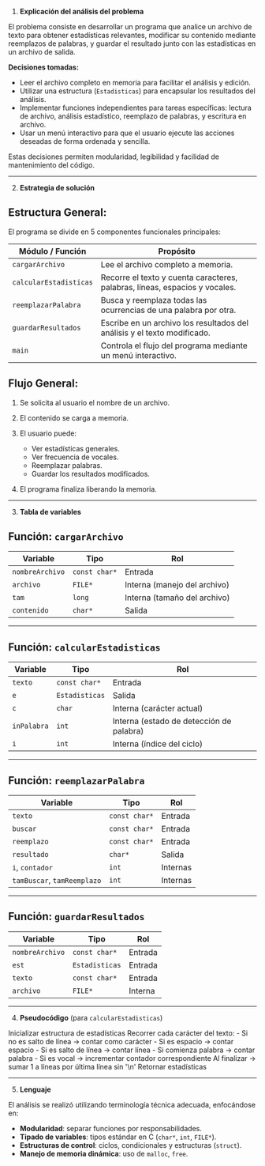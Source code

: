
 1. **Explicación del análisis del problema**

El problema consiste en desarrollar un programa que analice un archivo de texto para obtener estadísticas relevantes, modificar su contenido mediante reemplazos de palabras, y guardar el resultado junto con las estadísticas en un archivo de salida.

**Decisiones tomadas:**

* Leer el archivo completo en memoria para facilitar el análisis y edición.
* Utilizar una estructura (`Estadisticas`) para encapsular los resultados del análisis.
* Implementar funciones independientes para tareas específicas: lectura de archivo, análisis estadístico, reemplazo de palabras, y escritura en archivo.
* Usar un menú interactivo para que el usuario ejecute las acciones deseadas de forma ordenada y sencilla.

Estas decisiones permiten modularidad, legibilidad y facilidad de mantenimiento del código.

---

 2. **Estrategia de solución**

## Estructura General:

El programa se divide en 5 componentes funcionales principales:

| Módulo / Función       | Propósito                                                                   |
| ---------------------- | --------------------------------------------------------------------------- |
| `cargarArchivo`        | Lee el archivo completo a memoria.                                          |
| `calcularEstadisticas` | Recorre el texto y cuenta caracteres, palabras, líneas, espacios y vocales. |
| `reemplazarPalabra`    | Busca y reemplaza todas las ocurrencias de una palabra por otra.            |
| `guardarResultados`    | Escribe en un archivo los resultados del análisis y el texto modificado.    |
| `main`                 | Controla el flujo del programa mediante un menú interactivo.                |

 ## Flujo General:

1. Se solicita al usuario el nombre de un archivo.
2. El contenido se carga a memoria.
3. El usuario puede:

   * Ver estadísticas generales.
   * Ver frecuencia de vocales.
   * Reemplazar palabras.
   * Guardar los resultados modificados.
4. El programa finaliza liberando la memoria.

---

 3. **Tabla de variables**

## Función: `cargarArchivo`

| Variable        | Tipo          | Rol                          |
| --------------- | ------------- | ---------------------------- |
| `nombreArchivo` | `const char*` | Entrada                      |
| `archivo`       | `FILE*`       | Interna (manejo del archivo) |
| `tam`           | `long`        | Interna (tamaño del archivo) |
| `contenido`     | `char*`       | Salida                       |

---

## Función: `calcularEstadisticas`

| Variable    | Tipo           | Rol                                      |
| ----------- | -------------- | ---------------------------------------- |
| `texto`     | `const char*`  | Entrada                                  |
| `e`         | `Estadisticas` | Salida                                   |
| `c`         | `char`         | Interna (carácter actual)                |
| `inPalabra` | `int`          | Interna (estado de detección de palabra) |
| `i`         | `int`          | Interna (índice del ciclo)               |

---

## Función: `reemplazarPalabra`

| Variable                    | Tipo          | Rol      |
| --------------------------- | ------------- | -------- |
| `texto`                     | `const char*` | Entrada  |
| `buscar`                    | `const char*` | Entrada  |
| `reemplazo`                 | `const char*` | Entrada  |
| `resultado`                 | `char*`       | Salida   |
| `i`, `contador`             | `int`         | Internas |
| `tamBuscar`, `tamReemplazo` | `int`         | Internas |

---

## Función: `guardarResultados`

| Variable        | Tipo           | Rol     |
| --------------- | -------------- | ------- |
| `nombreArchivo` | `const char*`  | Entrada |
| `est`           | `Estadisticas` | Entrada |
| `texto`         | `const char*`  | Entrada |
| `archivo`       | `FILE*`        | Interna |

---


4.  **Pseudocódigo** (para `calcularEstadisticas`)


Inicializar estructura de estadísticas
Recorrer cada carácter del texto:
    - Si no es salto de línea → contar como carácter
    - Si es espacio → contar espacio
    - Si es salto de línea → contar línea
    - Si comienza palabra → contar palabra
    - Si es vocal → incrementar contador correspondiente
Al finalizar → sumar 1 a líneas por última línea sin '\n'
Retornar estadísticas


---

 5. **Lenguaje**

El análisis se realizó utilizando terminología técnica adecuada, enfocándose en:

* **Modularidad**: separar funciones por responsabilidades.
* **Tipado de variables**: tipos estándar en C (`char*`, `int`, `FILE*`).
* **Estructuras de control**: ciclos, condicionales y estructuras (`struct`).
* **Manejo de memoria dinámica**: uso de `malloc`, `free`.
